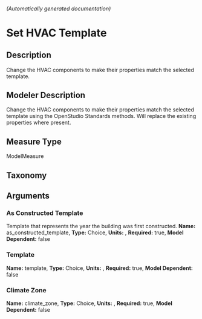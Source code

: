 

###### (Automatically generated documentation)

# Set HVAC Template

## Description
Change the HVAC components to make their properties match the selected template.

## Modeler Description
Change the HVAC components to make their properties match the selected template using the OpenStudio Standards methods.  Will replace the existing properties where present.

## Measure Type
ModelMeasure

## Taxonomy


## Arguments


### As Constructed Template
Template that represents the year the building was first constructed.
**Name:** as_constructed_template,
**Type:** Choice,
**Units:** ,
**Required:** true,
**Model Dependent:** false

### Template

**Name:** template,
**Type:** Choice,
**Units:** ,
**Required:** true,
**Model Dependent:** false

### Climate Zone

**Name:** climate_zone,
**Type:** Choice,
**Units:** ,
**Required:** true,
**Model Dependent:** false




